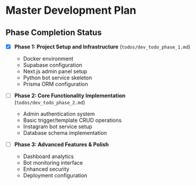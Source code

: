 # Master Development Plan

## Phase Completion Status

- [x] **Phase 1: Project Setup and Infrastructure** (`todos/dev_todo_phase_1.md`)
  - Docker environment
  - Supabase configuration
  - Next.js admin panel setup
  - Python bot service skeleton
  - Prisma ORM configuration

- [ ] **Phase 2: Core Functionality Implementation** (`todos/dev_todo_phase_2.md`)
  - Admin authentication system
  - Basic trigger/template CRUD operations
  - Instagram bot service setup
  - Database schema implementation

- [ ] **Phase 3: Advanced Features & Polish**
  - Dashboard analytics
  - Bot monitoring interface
  - Enhanced security
  - Deployment configuration